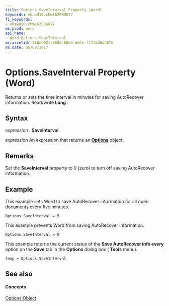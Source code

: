 ```yaml
---
title: Options.SaveInterval Property (Word)
keywords: vbawd10.chm162988077
f1_keywords:
- vbawd10.chm162988077
ms.prod: word
api_name:
- Word.Options.SaveInterval
ms.assetid: 0f0ce021-f883-60d3-6dfe-f17c626dd07e
ms.date: 06/08/2017
---
```



# Options.SaveInterval Property (Word)

Returns or sets the time interval in minutes for saving AutoRecover information. Read/write  **Long** .


## Syntax

 _expression_ . **SaveInterval**

 _expression_ An expression that returns an **[Options](Word.Options.md)** object.


## Remarks

Set the  **SaveInterval** property to 0 (zero) to turn off saving AutoRecover information.


## Example

This example sets Word to save AutoRecover information for all open documents every five minutes.


```
Options.SaveInterval = 5
```

This example prevents Word from saving AutoRecover information.




```
Options.SaveInterval = 0
```

This example returns the current status of the  **Save AutoRecover info every** option on the **Save** tab in the **Options** dialog box ( **Tools** menu).




```
temp = Options.SaveInterval
```


## See also


#### Concepts


[Options Object](Word.Options.md)

